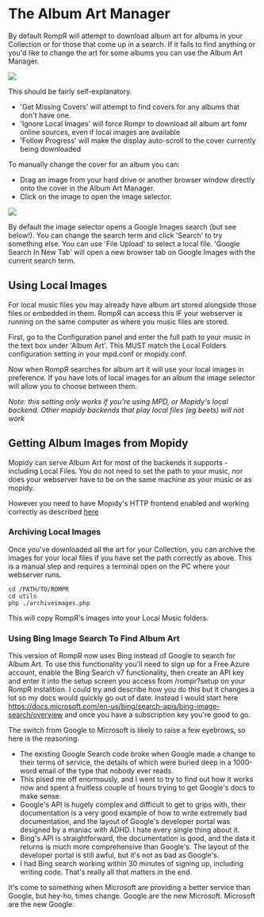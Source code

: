 # The Album Art Manager

By default RompЯ will attempt to download album art for albums in your Collection or for those that come up in a search. If it fails to find anything or you'd like to change the art for some albums you can use the Album Art Manager.

![](images/albumart.png)

This should be fairly self-explanatory.

* 'Get Missing Covers' will attempt to find covers for any albums that don't have one.
* 'Ignore Local Images' will force Rompr to download all album art fomr online sources, even if local images are available
* 'Follow Progress' will make the display auto-scroll to the cover currently being downloaded

To manually change the cover for an album you can:

* Drag an image from your hard drive or another browser window directly onto the cover in the Album Art Manager.
* Click on the image to open the image selector.

![](images/albumart2.png)

By default the image selector opens a Google Images search (but see below!). You can change the search term and click 'Search' to try something else. You can use 'File Upload' to select a local file. 'Google Search In New Tab' will open a new browser tab on Google Images with the current search term.

## Using Local Images

For local music files you may already have album art stored alongside those files or embedded in them. RompЯ can access this IF your webserver is running on the same computer as where you music files are stored.

First, go to the Configuration panel and enter the full path to your music in the text box under 'Album Art'. This MUST match the Local Folders configuration setting in your mpd.conf or mopidy.conf.

Now when RompЯ searches for album art it will use your local images in preference. If you have lots of local images for an album the image selector will allow you to choose between them.

_Note: this setting only works if you're using MPD, or Mopidy's local backend. Other mopidy backends that play local files (eg beets) will not work_

## Getting Album Images from Mopidy

Mopidy can serve Album Art for most of the backends it supports - including Local Files. You do not need to set the path to your music, nor does your webserver have to be on the same machine as your music or as mopidy.

However you need to have Mopidy's HTTP frontend enabled and working correctly as described [here](/RompR/Rompr-And-Mopidy)

### Archiving Local Images

Once you've downloaded all the art for your Collection, you can archive the images for your local files if you have set the path correctly as above. This is a manual step and requires a terminal open on the PC where your webserver runs.

    cd /PATH/TO/ROMPR
    cd utils
    php ./archiveimages.php

This will copy RompЯ's images into your Local Music folders.

### Using Bing Image Search To Find Album Art

This version of RompR now uses Bing instead of Google to search for Album Art. To use this functionality you'll need to sign up for a Free Azure account, enable the
Bing Search v7 functionality, then create an API key and enter it into the setup screen you access from /rompr?setup on your RompR installtion. I could try and describe
how you do this but it changes a lot so my docs would quickly go out of date. Instead I would start here https://docs.microsoft.com/en-us/bing/search-apis/bing-image-search/overview
and once you have a subscription key you're good to go.

The switch from Google to Microsoft is likely to raise a few eyebrows, so here is the reasoning.

* The existing Google Search code broke when Google made a change to their terms of service, the details of which were buried deep in a 1000-word email of the type that nobody ever reads.
* This pised me off enormously, and I went to try to find out how it works now and spent a fruitless couple of hours trying to get Google's docs to make sense.
* Google's API is hugely complex and difficult to get to grips with, their documentation is a very good example of how to write extremely bad documentation, and the layout of Google's developer portal was designed by a maniac with ADHD. I hate every single thing about it.
* Bing's API is straightforward, the documentation is good, and the data it returns is much more comprehensive than Google's. The layout of the developer portal is still awful, but it's not as bad as Google's.
* I had Bing search working within 30 minutes of signing up, including writing code. That's really all that matters in the end.

It's come to something when Microsoft are providing a better service than Google, but hey-ho, times change. Google are the new Microsoft. Microsoft are the new Google.